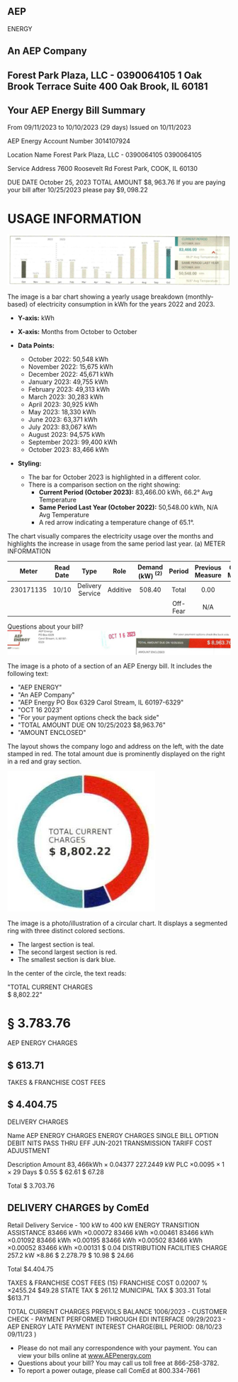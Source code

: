 ## AEP

ENERGY

## An AEP Company

## Forest Park Plaza, LLC - 0390064105 1 Oak Brook Terrace Suite 400 Oak Brook, IL 60181

## Your AEP Energy Bill Summary

From 09/11/2023 to 10/10/2023 (29 days) Issued on 10/11/2023

AEP Energy Account Number 3014107924

Location Name
Forest Park Plaza, LLC - 0390064105
0390064105

Service Address
7600 Roosevelt Rd Forest Park, COOK, IL 60130

DUE DATE
October 25, 2023
TOTAL AMOUNT
$\$ 8,963.76$
If you are paying your bill after 10/25/2023 please pay $\$ 9,098.22$

# USAGE INFORMATION 

![](images/img-0.jpeg)

The image is a bar chart showing a yearly usage breakdown (monthly-based) of electricity consumption in kWh for the years 2022 and 2023. 

- **Y-axis:** kWh
- **X-axis:** Months from October to October
- **Data Points:**
  - October 2022: 50,548 kWh
  - November 2022: 15,675 kWh
  - December 2022: 45,671 kWh
  - January 2023: 49,755 kWh
  - February 2023: 49,313 kWh
  - March 2023: 30,283 kWh
  - April 2023: 30,925 kWh
  - May 2023: 18,330 kWh
  - June 2023: 63,371 kWh
  - July 2023: 83,067 kWh
  - August 2023: 94,575 kWh
  - September 2023: 99,400 kWh
  - October 2023: 83,466 kWh

- **Styling:**
  - The bar for October 2023 is highlighted in a different color.
  - There is a comparison section on the right showing:
    - **Current Period (October 2023):** 83,466.00 kWh, 66.2° Avg Temperature
    - **Same Period Last Year (October 2022):** 50,548.00 kWh, N/A Avg Temperature
    - A red arrow indicating a temperature change of 65.1°.

The chart visually compares the electricity usage over the months and highlights the increase in usage from the same period last year.
(a) METER INFORMATION

| Meter | Read Date | Type | Role | Demand (kW) ${ }^{(2)}$ | Period | Previous <br> Measure | Current <br> Measure | Difference |  | Multipiler ${ }^{(3)}$ | Usage <br> (kWh) |  |
| :--: | :--: | :--: | :--: | :--: | :--: | :--: | :--: | :--: | :--: | :--: | :--: | :--: |
| 230171135 | 10/10 | Delivery <br> Service | Additive | 508.40 | Total | 0.00 | 0.00 | 0.00 | $\times$ | 1 | 53,466.40 | Total |
|  |  |  |  |  | Off-Fear | N/A | N/A | N/A | $\times$ | 1 | N/A | Off-Fear |

Questions about your bill?
![](images/img-1.jpeg)

The image is a photo of a section of an AEP Energy bill. It includes the following text:

- "AEP ENERGY"
- "An AEP Company"
- "AEP Energy PO Box 6329 Carol Stream, IL 60197-6329"
- "OCT 16 2023"
- "For your payment options check the back side"
- "TOTAL AMOUNT DUE ON 10/25/2023 $8,963.76"
- "AMOUNT ENCLOSED"

The layout shows the company logo and address on the left, with the date stamped in red. The total amount due is prominently displayed on the right in a red and gray section.

![](images/img-2.jpeg)

The image is a photo/illustration of a circular chart. It displays a segmented ring with three distinct colored sections. 

- The largest section is teal.
- The second largest section is red.
- The smallest section is dark blue.

In the center of the circle, the text reads:

"TOTAL CURRENT CHARGES  
$ 8,802.22"

# § 3.783.76 

AEP ENERGY CHARGES

## \$ 613.71

TAKES \& FRANCHISE COST FEES

## \$ 4.404.75

DELIVERY CHARGES

Name
AEP ENERGY CHARGES
ENERGY CHARGES
SINGLE BILL OPTION DEBIT
NITS PASS THRU EFF JUN-2021
TRANSMISSION TARIFF COST ADJUSTMENT

Description
Amount
$83,466 \mathrm{kWh} \times 0.04377$
$227.2449 \mathrm{~kW}$ PLC $\times 0.0095 \times 1 \times 29$ Days
\$ 0.55
\$ 62.61
\$ 67.28

Total
\$ 3.703.76

## DELIVERY CHARGES by ComEd

Retail Delivery Service - 100 kW to 400 kW
ENERGY TRANSITION ASSISTANCE
83466 kWh $\times 0.00072$
83466 kWh $\times 0.00461$
83466 kWh $\times 0.01092$
83466 kWh $\times 0.00195$
83466 kWh $\times 0.00502$
83466 kWh $\times 0.00052$
83466 kWh $\times 0.00131$
\$ 0.04
DISTRIBUTION FACILITIES CHARGE
257.2 kW $\times 8.86$
\$ 2.278.79
\$ 10.98
\$ 24.66

Total
$\$ 4.404.75$

TAXES \& FRANCHISE COST FEES (15)
FRANCHISE COST
0.02007 \% $\times 2455.24$
$\$ 49.28$
STATE TAX
\$ 261.12
MUNICIPAL TAX
\$ 303.31
Total
$\$ 613.71$

TOTAL CURRENT CHARGES
PREVIOLS BALANCE
1006/2023 - CUSTOMER CHECK - PAYMENT PERFORMED THROUGH EDI INTERFACE
09/29/2023 - AEP ENERGY LATE PAYMENT INTEREST CHARGE(BILL PERIOD: 08/10/23
$09 / 11 / 23$ )

- Please do not mail any correspondence with your payment. You can view your bills online at www.AEPenergy.com
- Questions about your bill? You may call us toll free at 866-258-3782.
- To report a power outage, please call ComEd at 800.334-7661


